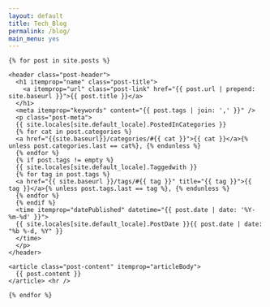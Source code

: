 ```yaml
---
layout: default
title: Tech_Blog
permalink: /blog/
main_menu: yes
---
```


<div class="home">
  <div class="post" itemscope itemtype="http://schema.org/BlogPosting" >
    
    {% for post in site.posts %}
  
    <header class="post-header">
      <h1 itemprop="name" class="post-title">
        <a itemprop="url" class="post-link" href="{{ post.url | prepend: site.baseurl }}">{{ post.title }}</a>
      </h1>
      <meta itemprop="keywords" content="{{ post.tags | join: ',' }}" />
      <p class="post-meta">
      {{ site.locales[site.default_locale].PostedInCategories }}
      {% for cat in post.categories %}
      <a href="{{site.baseurl}}/categories/#{{ cat }}">{{ cat }}</a>{% unless post.categories.last == cat%}, {% endunless %}
      {% endfor %}
      {% if post.tags != empty %}
      {{ site.locales[site.default_locale].Taggedwith }}
      {% for tag in post.tags %}
      <a href="{{ site.baseurl }}/tags/#{{ tag }}" title="{{ tag }}">{{ tag }}</a>{% unless post.tags.last == tag %}, {% endunless %}
      {% endfor %}
      {% endif %}
      <time itemprop="datePublished" datetime="{{ post.date | date: '%Y-%m-%d' }}">
      {{ site.locales[site.default_locale].PostDate }}{{ post.date | date: "%b %-d, %Y" }}
      </time>
      </p>
    </header>

    <article class="post-content" itemprop="articleBody">
      {{ post.content }}
    </article> <hr />
    
    {% endfor %}
  
  </div>
</div>



